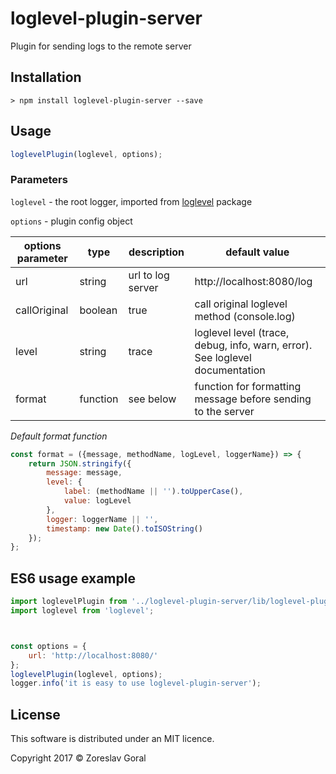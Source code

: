 # loglevel-plugin-server

Plugin for sending logs to the remote server

## Installation

```shell
> npm install loglevel-plugin-server --save
```

## Usage

```javascript
loglevelPlugin(loglevel, options);
```

### Parameters

`loglevel` - the root logger, imported from [loglevel](https://github.com/pimterry/loglevel) package

`options` - plugin config object

| options parameter | type | description | default value |
| ----------------- | ---- | ----------- | ------------- |
| url | string | url to log server | http://localhost:8080/log |
| callOriginal | boolean | true | call original loglevel method (console.log) |
| level | string | trace | loglevel level (trace, debug, info, warn, error). See loglevel documentation |
| format | function | see below | function for formatting message before sending to the server |

*Default format function*
```javascript
const format = ({message, methodName, logLevel, loggerName}) => {
    return JSON.stringify({
        message: message,
        level: {
            label: (methodName || '').toUpperCase(),
            value: logLevel
        },
        logger: loggerName || '',
        timestamp: new Date().toISOString()
    });
};
```

## ES6 usage example

```javascript
import loglevelPlugin from '../loglevel-plugin-server/lib/loglevel-plugin-server.min';
import loglevel from 'loglevel';



const options = {
    url: 'http://localhost:8080/'
};
loglevelPlugin(loglevel, options);
logger.info('it is easy to use loglevel-plugin-server');
```

## License

This software is distributed under an MIT licence.

Copyright 2017 © Zoreslav Goral
